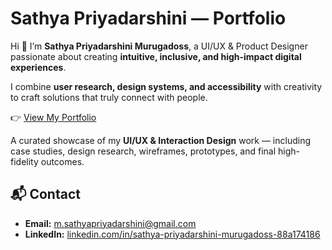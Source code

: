 # Sathya Priyadarshini — Portfolio

Hi 👋 I’m **Sathya Priyadarshini Murugadoss**, a UI/UX & Product Designer passionate about creating **intuitive, inclusive, and high-impact digital experiences**.  

I combine **user research, design systems, and accessibility** with creativity to craft solutions that truly connect with people.  

👉 [View My Portfolio](https://sathyapriyadarshini.github.io/Sathya_Portfolio/SathyaPriyadarshini_portfolio/Code/Sathya_Portfolio.html)

A curated showcase of my **UI/UX & Interaction Design** work — including case studies, design research, wireframes, prototypes, and final high-fidelity outcomes.  

## 📬 Contact
- **Email:** [m.sathyapriyadarshini@gmail.com](mailto:m.sathyapriyadarshini@gmail.com)  
- **LinkedIn:** [linkedin.com/in/sathya-priyadarshini-murugadoss-88a174186](https://www.linkedin.com/in/sathya-priyadarshini-murugadoss-88a174186/)  
